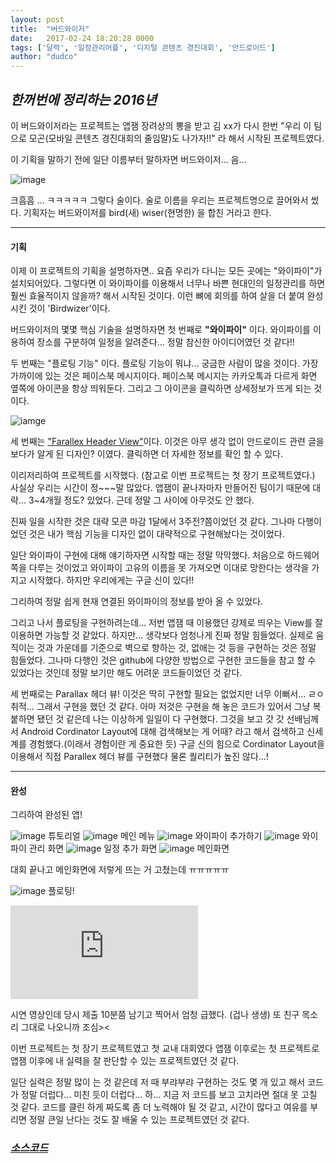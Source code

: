 ```yaml
---
layout: post
title:  "버드와이저"
date:   2017-02-24 18:20:28 0000
tags: ['달력', '일정관리어플', '디지털 콘텐츠 경진대회', '안드로이드']
author: "dudco"
---
```


## *한꺼번에 정리하는 2016년* ##

이 버드와이저라는 프로젝트는 앱잼 장려상의 뽕을 받고 김 xx가 다시 한번
"우리 이 팀으로 모곤(모바일 콘텐츠 경진대회의 줄임말)도 나가자!!" 라 해서 시작된 프로젝트였다.

이 기획을 말하기 전에 일단 이름부터 말하자면 버드와이저...  음...

![image](http://postfiles1.naver.net/MjAxNzAxMTJfMjM1/MDAxNDg0MjMwMDU0MTQx.bMwgt2PG5rIhXEiTAyIOt3ry9oget-rniOCpFjpdfwUg.sPTxdu9YL-NDbXTP86yUykaGoidWbHC04iFtTlp-vgEg.PNG.dudco1129/%EC%8A%A4%ED%81%AC%EB%A6%B0%EC%83%B7_2017-01-12_%EC%98%A4%ED%9B%84_11.07.16.png?type=w773)

크흠흠 ... ㅋㅋㅋㅋㅋ 그렇다 술이다. 술로 이름을 우리는 프로젝트명으로 끌어와서 썼다.
기획자는 버드와이저를 bird(새) wiser(현명한) 을 합친 거라고 한다.
***
#### 기획 ####
이제 이 프로젝트의 기획을 설명하자면..
요즘 우리가 다니는 모든 곳에는 "와이파이"가 설치되어있다. 그렇다면 이 와이파이를 이용해서 너무나 바쁜 현대인의 일정관리를 하면 훨씬 효율적이지 않을까? 해서 시작된 것이다. 이런 뼈에 회의를 하여 살을 더 붙여 완성시킨 것이 'Birdwizer'이다.

버드와이저의 몇몇 핵심 기술을 설명하자면 첫 번째로 **"와이파이"** 이다.
와이파이를 이용하여 장소를 구분하여 일정을 알려준다... 정말 참신한 아이디어였던 것 같다!!

두 번째는 "플로팅 기능" 이다.
플로팅 기능이 뭐냐... 궁금한 사람이 많을 것이다. 가장 가까이에 있는 것은 페이스북 메시지이다.
페이스북 메시지는 카카오톡과 다르게 화면 옆쪽에 아이콘을 항상 띄워둔다. 그리고 그 아이콘을 클릭하면 상세정보가 뜨게 되는 것이다.

![iamge](http://postfiles2.naver.net/MjAxNzAxMTJfMzIg/MDAxNDg0MjMxNDE4MjY5.ApgULJ3mshLi8BfOpW-EJr1Z6GRG3D9jdrK6ucN6k5Qg.PBjhcaTnc3XbM7NQypC3SNhZrBGDplMUXCUkNNhcTQsg.GIF.dudco1129/1-nXWx3gEVPpIRstANlLpzew.gif?type=w773)

세 번째는 ["Farallex Header View"](http://www.kmshack.kr/2014/05/android-parallaxheaderviewpager-%ec%bd%94%eb%93%9c%ea%b3%b5%ea%b0%9c/)이다.
이것은 아무 생각 없이 안드로이드 관련 글을 보다가  알게 된 디자인? 이였다.
클릭하면 더 자세한 정보를 확인 할 수 있다.

이리저리하여 프로젝트를 시작했다. (참고로 이번 프로젝트는 첫 장기 프로젝트였다.)
사실상 우리는 시간이 정~~~말 많았다. 앱잼이 끝나자마자 만들어진 팀이기 때문에 대략... 3~4개월 정도? 있었다. 근데 정말 그 사이에 아무것도 안 했다.

진짜 일을 시작한 것은 대략 모콘 마감 1달에서 3주전?쯤이었던 것 같다. 그나마 다행이었던 것은 내가 핵심 기능을 디자인 없이 대략적으로 구현해놨다는 것이었다.

일단 와이파이 구현에 대해 얘기하자면 시작할 때는 정말 막막했다. 처음으로 하드웨어 쪽을 다루는 것이었고 와이파이 고유의 이름을 못 가져오면 이대로 망한다는 생각을 가지고 시작했다.
하지만 우리에게는 구글 신이 있다!!

그리하여 정말 쉽게 현재 연결된 와이파이의 정보를 받아 올 수 있었다.

그리고 나서 플로팅을 구현하려는데... 저번 앱잼 때 이용했던 강제로 띄우는 View를 잘 이용하면 가능할 것 같았다. 하지만... 생각보다 엄청나게 진짜 정말 힘들었다. 실제로 움직이는 것과 가운데를 기준으로 벽으로 향하는 것, 없애는 것 등을 구현하는 것은 정말 힘들었다. 그나마 다행인 것은 github에 다양한 방법으로 구현한 코드들을 참고 할 수 있었다는 것인데 정말 보기만 해도 어려운 코드들이었던 것 같다.

세 번째로는  Parallax 헤더 뷰! 이것은 딱히 구현할 필요는 없었지만 너무 이뻐서... ㄹㅇ취적...
그래서 구현을 했던 것 같다. 아마 저것은 구현을 해 놓은 코드가 있어서 그냥 복붙하면 됐던 것 같은데 나는 이상하게 일일이 다 구현했다. 그것을 보고 갓 갓 선배님께서 Android Cordinator Layout에 대해 검색해보는 게 어때? 라고 해서 검색하고 신세계를 경험했다.(이래서 경험이란 게 중요한 듯)
구글 신의 힘으로 Cordinator Layout을 이용해서 직접 Parallex 헤더 뷰를 구현했다 물론 퀄리티가 높진 않다...!
***
#### 완성 ####
그리하여 완성된 앱!

![image](http://postfiles6.naver.net/MjAxNzAxMTJfMjM2/MDAxNDg0MjMyOTk2OTQ5.6Mri-cBnH_Nc62y6KV95OykP47t8MI-MFMGliHbPdCsg.HM0hghmpwq1X7N20KufRPyya3JvGcNAuI8Ms5ZwrbsAg.PNG.dudco1129/%EC%8A%A4%ED%81%AC%EB%A6%B0%EC%83%B7_2017-01-12_%EC%98%A4%ED%9B%84_11.51.27.png?type=w773)
튜토리얼
![image](http://postfiles11.naver.net/MjAxNzAxMTJfNzMg/MDAxNDg0MjMyOTk2ODUw.kTuahrihTdP8nrusk8Em4KDSiGfGt3fBwCdwfva9vJsg.KZbLUCNlL5uhsLdfIsFd4DJWx7ihcGGrM-r1YgLMWSEg.PNG.dudco1129/%EC%8A%A4%ED%81%AC%EB%A6%B0%EC%83%B7_2017-01-12_%EC%98%A4%ED%9B%84_11.51.35.png?type=w773)
메인 메뉴
![image](http://postfiles9.naver.net/MjAxNzAxMTJfMzkg/MDAxNDg0MjMyOTk2OTg2.j4h5LunEFi9SyxwJROmmkvnF6C1xs6qLCWl6OzN_orYg.vTI-Y389Kv914wfpNiX8tJT2D1KW7VA6yMBVeXHZsAEg.PNG.dudco1129/%EC%8A%A4%ED%81%AC%EB%A6%B0%EC%83%B7_2017-01-12_%EC%98%A4%ED%9B%84_11.51.50.png?type=w773)
와이파이 추가하기
![image](http://postfiles3.naver.net/MjAxNzAxMTJfMjUx/MDAxNDg0MjMzMDA0OTYy.PzpUFCZ8t_lu44p4iP8gnIE_-SkTFO14nrkfe2x1tA4g.NYvAyFRzyIuH7PuHV272i00IpruxaxxOGbwwgytbPeAg.PNG.dudco1129/%EC%8A%A4%ED%81%AC%EB%A6%B0%EC%83%B7_2017-01-12_%EC%98%A4%ED%9B%84_11.52.01.png?type=w773)
와이파이 관리 화면
![image](http://postfiles9.naver.net/MjAxNzAxMTJfNjcg/MDAxNDg0MjMzMDA1Mzc4._9W5m5apkJOE6oBqsyNGLBcJJ6BaL9TRyykcekEKfOEg.v7X9C7LCEezpCZIRV24xhIkAX3z1nmdDBNsip_46_88g.PNG.dudco1129/%EC%8A%A4%ED%81%AC%EB%A6%B0%EC%83%B7_2017-01-12_%EC%98%A4%ED%9B%84_11.52.32.png?type=w773)
일정 추가 화면
![image](http://postfiles14.naver.net/MjAxNzAxMTJfMjU3/MDAxNDg0MjMzMDA0OTk4.A89EVkgnJIeSnCJzFvg6VokSjUchJyz99djTPwXx_tcg.fqZsVZfhles-S7aQ73nnr-jC7bDfsOMHKS9f8aVk6csg.PNG.dudco1129/%EC%8A%A4%ED%81%AC%EB%A6%B0%EC%83%B7_2017-01-12_%EC%98%A4%ED%9B%84_11.52.45.png?type=w773)
메인화면

대회 끝나고 메인화면에 저렇게 뜨는 거 고쳤는데 ㅠㅠㅠㅠㅠ

![image](http://postfiles6.naver.net/MjAxNzAxMTJfMTk3/MDAxNDg0MjMzMDA2OTQ0.46t8WNSV6wPXAlI-vbYbKVqwLlNNwZs2T4GGjJDOHUkg.r-s1qM1046VYFkwPCT1_Vax9t9AXRpFGu11AfxTx19kg.PNG.dudco1129/%EC%8A%A4%ED%81%AC%EB%A6%B0%EC%83%B7_2017-01-12_%EC%98%A4%ED%9B%84_11.52.22.png?type=w773)
플로팅!

<iframe src="http://serviceapi.nmv.naver.com/flash/convertIframeTag.nhn?vid=712E420107E99678FFB364E705C456CBA990&outKey=V12102f37ffba5458812c675b389fa5c322edec5fe6b05b0b717b675b389fa5c322ed" frameborder="no" scrolling="no"></iframe>

시연 영상인데 당시 제출 10분쯤 남기고 찍어서 엄청 급했다. (겁나 생생) 또 친구 목소리 그대로 나오니까 조심><

이번 프로젝트는 첫 장기 프로젝트였고 첫 교내 대회였다 앱잼 이후로는 첫 프로젝트로 앱잼 이후에 내 실력을 잘 판단할 수 있는 프로젝트였던 것 같다.

일단 실력은 정말 많이 는 것 같은데 저 때 부랴부랴 구현하는 것도 몇 개 있고 해서 코드가 정말 더럽다... 미친 듯이 더럽다... 하... 지금 저 코드를 보고 고치라면 절대 못 고칠 것 같다. 코드를 클린 하게 짜도록 좀 더 노력해야 될 것 같고, 시간이 많다고 여유를 부리면 정말 큰일 난다는 것도 잘 배울 수 있는 프로젝트였던 것 같다.

### *[소스코드](https://github.com/dudco/2016MoCon_BirdWiser)* ###
